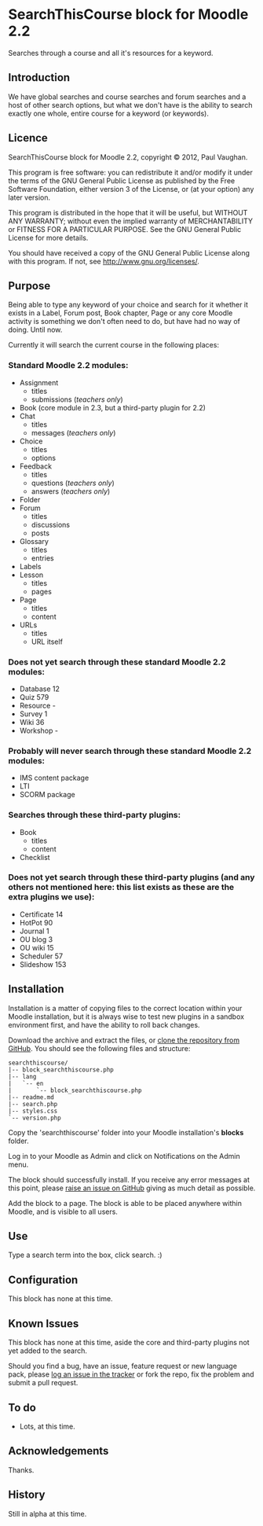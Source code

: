 # SearchThisCourse block for Moodle 2.2

Searches through a course and all it's resources for a keyword.

## Introduction

We have global searches and course searches and forum searches and a host of other search options, but what we don't have is the ability to search exactly one whole, entire course for a keyword (or keywords).

## Licence

SearchThisCourse block for Moodle 2.2, copyright &copy; 2012, Paul Vaughan.

This program is free software: you can redistribute it and/or modify it under the terms of the GNU General Public License as published by the Free Software Foundation, either version 3 of the License, or (at your option) any later version.

This program is distributed in the hope that it will be useful, but WITHOUT ANY WARRANTY; without even the implied warranty of MERCHANTABILITY or FITNESS FOR A PARTICULAR PURPOSE.  See the GNU General Public License for more details.

You should have received a copy of the GNU General Public License along with this program.  If not, see <http://www.gnu.org/licenses/>.

## Purpose

Being able to type any keyword of your choice and search for it whether it exists in a Label, Forum post, Book chapter, Page or any core Moodle activity is something we don't often need to do, but have had no way of doing. Until now.

Currently it will search the current course in the following places:

### Standard Moodle 2.2 modules:

* Assignment
    * titles
    * submissions (*teachers only*)
* Book (core module in 2.3, but a third-party plugin for 2.2)
* Chat
    * titles
    * messages (*teachers only*)
* Choice
    * titles
    * options
* Feedback
    * titles
    * questions (*teachers only*)
    * answers (*teachers only*)
* Folder
* Forum
    * titles
    * discussions
    * posts
* Glossary
    * titles
    * entries
* Labels
* Lesson
    * titles
    * pages
* Page
    * titles
    * content
* URLs
    * titles
    * URL itself

### Does not yet search through these standard Moodle 2.2 modules:

* Database        12
* Quiz            579
* Resource        -
* Survey          1
* Wiki            36
* Workshop        -

### Probably will never search through these standard Moodle 2.2 modules:

* IMS content package
* LTI
* SCORM package

### Searches through these third-party plugins:

* Book
    * titles
    * content
* Checklist

### Does not yet search through these third-party plugins (and any others not mentioned here: this list exists as these are the extra plugins we use):

* Certificate     14
* HotPot          90
* Journal         1
* OU blog         3
* OU wiki         15
* Scheduler       57
* Slideshow       153

## Installation

Installation is a matter of copying files to the correct location within your Moodle installation, but it is always wise to test new plugins in a sandbox environment first, and have the ability to roll back changes.

Download the archive and extract the files, or [clone the repository from GitHub](https://github.com/vaughany/moodle-block_searchthiscourse). You should see the following files and structure:

    searchthiscourse/
    |-- block_searchthiscourse.php
    |-- lang
    |   `-- en
    |       `-- block_searchthiscourse.php
    |-- readme.md
    |-- search.php
    |-- styles.css
    `-- version.php

Copy the 'searchthiscourse' folder into your Moodle installation's **blocks** folder.

Log in to your Moodle as Admin and click on Notifications on the Admin menu.

The block should successfully install. If you receive any error messages at this point, please [raise an issue on GitHub](https://github.com/vaughany/moodle-block_searchthiscourse/issues) giving as much detail as possible.

Add the block to a page. The block is able to be placed anywhere within Moodle, and is visible to all users.

## Use

Type a search term into the box, click search. :)

## Configuration

This block has none at this time.

## Known Issues

This block has none at this time, aside the core and third-party plugins not yet added to the search.

Should you find a bug, have an issue, feature request or new language pack, please [log an issue in the tracker](https://github.com/vaughany/moodle-block_searchthiscourse/issues) or fork the repo, fix the problem and submit a pull request.

## To do

* Lots, at this time.

## Acknowledgements

Thanks.

## History

Still in alpha at this time.
